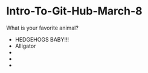 # Intro-To-Git-Hub-March-8

What is your favorite animal?


- HEDGEHOGS BABY!!!
- Alligator 
- 
- 
- 
